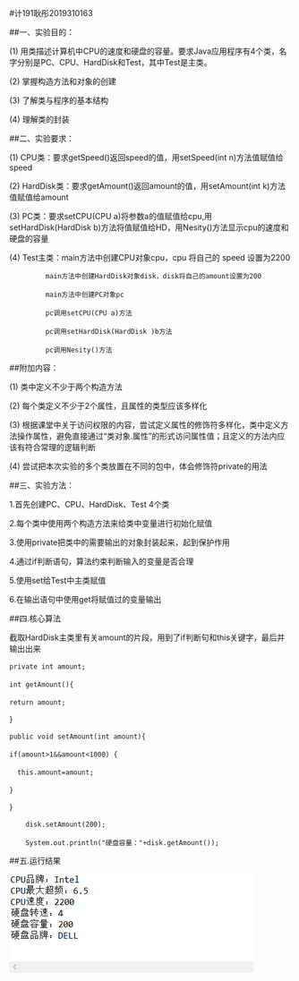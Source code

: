 #计191耿彤2019310163

##一、实验目的：

(1) 用类描述计算机中CPU的速度和硬盘的容量。要求Java应用程序有4个类，名字分别是PC、CPU、HardDisk和Test，其中Test是主类。

(2) 掌握构造方法和对象的创建

(3) 了解类与程序的基本结构

(4) 理解类的封装

##二、实验要求：

(1) CPU类：要求getSpeed()返回speed的值，用setSpeed(int n)方法值赋值给speed

(2) HardDisk类：要求getAmount()返回amount的值，用setAmount(int k)方法值赋值给amount

(3) PC类：要求setCPU(CPU a)将参数a的值赋值给cpu,用setHardDisk(HardDisk b)方法将值赋值给HD，用Nesity()方法显示cpu的速度和硬盘的容量

(4) Test主类：main方法中创建CPU对象cpu，cpu 将自己的 speed 设置为2200
            
             main方法中创建HardDisk对象disk，disk将自己的amount设置为200
             
             main方法中创建PC对象pc
             
             pc调用setCPU(CPU a)方法
             
             pc调用setHardDisk(HardDisk )b方法
             
             pc调用Nesity()方法

##附加内容：

(1) 类中定义不少于两个构造方法

(2) 每个类定义不少于2个属性，且属性的类型应该多样化

(3) 根据课堂中关于访问权限的内容，尝试定义属性的修饰符多样化，类中定义方法操作属性，避免直接通过“类对象.属性”的形式访问属性值；且定义的方法内应该有符合常理的逻辑判断

(4) 尝试把本次实验的多个类放置在不同的包中，体会修饰符private的用法

##三、实验方法：

1.首先创建PC、CPU、HardDisk、Test 4个类

2.每个类中使用两个构造方法来给类中变量进行初始化赋值

3.使用private把类中的需要输出的对象封装起来，起到保护作用

4.通过if判断语句，算法约束判断输入的变量是否合理

5.使用set给Test中主类赋值

6.在输出语句中使用get将赋值过的变量输出

##四.核心算法

截取HardDisk主类里有关amount的片段，用到了if判断句和this关键字，最后并输出出来

    private int amount;

    int getAmount(){
	
	return amount;
	
  }
  
	public void setAmount(int amount){
		
    if(amount>1&&amount<1000) {
			
      this.amount=amount;
		
    }
	
  }
  
  		disk.setAmount(200);
  
  		System.out.println("硬盘容量："+disk.getAmount());
      
##五.运行结果

![结果](https://github.com/gengtong-191/Java-/blob/main/af8488e57b9d65f0413d4f6bf675b6b.png)
